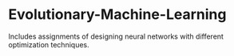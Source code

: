 # Evolutionary-Machine-Learning
Includes assignments of designing neural networks with different optimization techniques.
